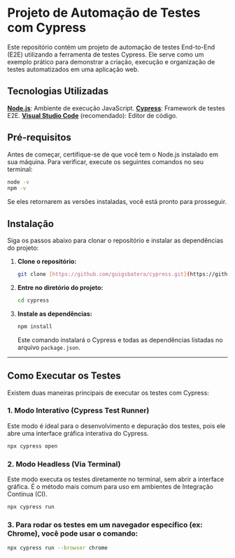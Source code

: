 # Projeto de Automação de Testes com Cypress
Este repositório contém um projeto de automação de testes End-to-End (E2E) utilizando a ferramenta de testes Cypress. Ele serve como um exemplo prático para demonstrar a criação, execução e organização de testes automatizados em uma aplicação web.

## Tecnologias Utilizadas

**[Node.js](https://nodejs.org/)**: Ambiente de execução JavaScript.
**[Cypress](https://www.cypress.io/)**: Framework de testes E2E.
**[Visual Studio Code](https://code.visualstudio.com/)** (recomendado): Editor de código.

## Pré-requisitos

Antes de começar, certifique-se de que você tem o Node.js instalado em sua máquina. Para verificar, execute os seguintes comandos no seu terminal:
```bash
node -v
npm -v
```
Se eles retornarem as versões instaladas, você está pronto para prosseguir.

## Instalação

Siga os passos abaixo para clonar o repositório e instalar as dependências do projeto:

1.  **Clone o repositório:**
    ```bash
    git clone [https://github.com/guigsbatera/cypress.git](https://github.com/guigsbatera/cypress.git)
    ```

2.  **Entre no diretório do projeto:**
    ```bash
    cd cypress
    ```

3.  **Instale as dependências:**
    ```bash
    npm install
    ```
    Este comando instalará o Cypress e todas as dependências listadas no arquivo `package.json`.

---

## Como Executar os Testes

Existem duas maneiras principais de executar os testes com Cypress:

### 1. Modo Interativo (Cypress Test Runner)

Este modo é ideal para o desenvolvimento e depuração dos testes, pois ele abre uma interface gráfica interativa do Cypress.

```bash
npx cypress open
```

### 2. Modo Headless (Via Terminal)

Este modo executa os testes diretamente no terminal, sem abrir a interface gráfica. É o método mais comum para uso em ambientes de Integração Contínua (CI).

```bash
npx cypress run
```

### 3. Para rodar os testes em um navegador específico (ex: Chrome), você pode usar o comando:
```bash
npx cypress run --browser chrome
```